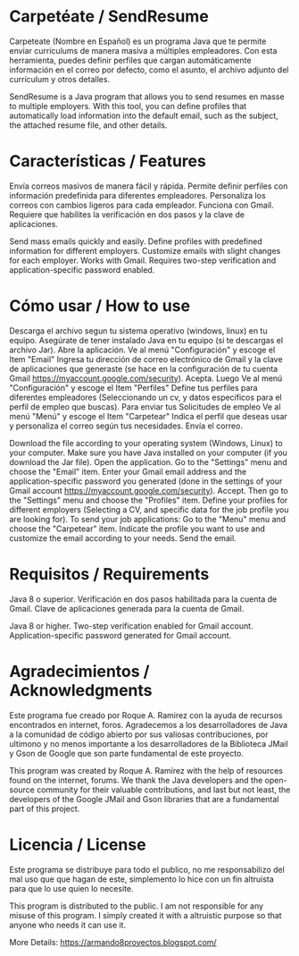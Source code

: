 # Carpetéate / SendResume
Carpeteate (Nombre en Español) es un programa Java que te permite enviar currículums de manera masiva a múltiples empleadores. Con esta herramienta, puedes definir perfiles que cargan automáticamente información en el correo por defecto, como el asunto, el archivo adjunto del currículum y otros detalles.

SendResume is a Java program that allows you to send resumes en masse to multiple employers. With this tool, you can define profiles that automatically load information into the default email, such as the subject, the attached resume file, and other details.
# Características / Features
Envía correos masivos de manera fácil y rápida.
Permite definir perfiles con información predefinida para diferentes empleadores.
Personaliza los correos con cambios ligeros para cada empleador.
Funciona con Gmail.
Requiere que habilites la verificación en dos pasos y la clave de aplicaciones.

Send mass emails quickly and easily.
Define profiles with predefined information for different employers.
Customize emails with slight changes for each employer.
Works with Gmail.
Requires two-step verification and application-specific password enabled.
# Cómo usar / How to use
Descarga el archivo segun tu sistema operativo (windows, linux) en tu equipo.
Asegúrate de tener instalado Java en tu equipo (si te descargas el archivo Jar).
Abre la aplicación.
Ve al menú "Configuración" y escoge el Item "Email"
Ingresa tu dirección de correo electrónico de Gmail y la clave de aplicaciones que generaste (se hace en la configuración de tu cuenta Gmail https://myaccount.google.com/security).
Acepta.
Luego Ve al menú "Configuración" y escoge el Item "Perfiles"
Define tus perfiles para diferentes empleadores (Seleccionando un cv, y datos especificos para el perfil de empleo que buscas).
Para enviar tus Solicitudes de empleo
Ve al menú "Menú" y escoge el Item "Carpetear"
Indica el perfil que deseas usar y personaliza el correo según tus necesidades.
Envía el correo.

Download the file according to your operating system (Windows, Linux) to your computer.
Make sure you have Java installed on your computer (if you download the Jar file).
Open the application.
Go to the "Settings" menu and choose the "Email" item.
Enter your Gmail email address and the application-specific password you generated (done in the settings of your Gmail account https://myaccount.google.com/security).
Accept.
Then go to the "Settings" menu and choose the "Profiles" item.
Define your profiles for different employers (Selecting a CV, and specific data for the job profile you are looking for).
To send your job applications:
Go to the "Menu" menu and choose the "Carpetear" item.
Indicate the profile you want to use and customize the email according to your needs.
Send the email.

# Requisitos / Requirements
Java 8 o superior.
Verificación en dos pasos habilitada para la cuenta de Gmail.
Clave de aplicaciones generada para la cuenta de Gmail.

Java 8 or higher.
Two-step verification enabled for Gmail account.
Application-specific password generated for Gmail account.

# Agradecimientos / Acknowledgments
Este programa fue creado por Roque A. Ramirez con la ayuda de recursos encontrados en internet, foros. Agradecemos a los desarrolladores de Java a la comunidad de código abierto por sus valiosas contribuciones, por ultimono y no menos importante a los desarrolladores de la Biblioteca JMail y Gson de Google que son parte fundamental de este proyecto. 

This program was created by Roque A. Ramírez with the help of resources found on the internet, forums. We thank the Java developers and the open-source community for their valuable contributions, and last but not least, the developers of the Google JMail and Gson libraries that are a fundamental part of this project.

# Licencia / License
Este programa se distribuye para todo el publico, no me responsabilizo del mal uso que que hagan de este, simplemento lo hice con un fin altruista para que lo use quien lo necesite.

This program is distributed to the public. I am not responsible for any misuse of this program. I simply created it with a altruistic purpose so that anyone who needs it can use it.

More Details:
https://armando8proyectos.blogspot.com/
